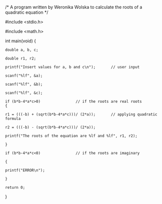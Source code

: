 /* A program written by Weronika Wolska 
    to calculate the roots of a quadratic 
    equation */

#include <stdio.h>

#include <math.h>

int main(void)
{

	double a, b, c;
	
	double r1, r2;
	
	printf("Insert values for a, b and c\n");		// user input
	
	scanf("%lf", &a);
	
	scanf("%lf", &b);
	
	scanf("%lf", &c);
	
	if (b*b-4*a*c>0)				// if the roots are real roots
	{
	
	r1 = (((-b) + (sqrt(b*b-4*a*c)))/ (2*a));		// applying quadratic formula
	
	r2 = (((-b) - (sqrt(b*b-4*a*c)))/ (2*a));
	
	printf("The roots of the equation are %lf and %lf", r1, r2);
	
	}
	
	if (b*b-4*a*c<0)				// if the roots are imaginary
	
	{
	
	printf("ERROR\n");
	
	}
	
	return 0;
}

		
	
